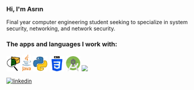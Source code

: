 ### Hi, I'm Asrın

Final year computer engineering student seeking to specialize in system security, networking, and network security.

### The apps and languages I work with:

<img src="https://github.com/asrinhaktan/asrinhaktan/blob/main/Cisco-Packet-Tracer.jpg" height="40"> <img src="https://github.com/asrinhaktan/asrinhaktan/blob/main/1200px-Java_Logo.svg.png" height="45"> <img src="https://github.com/asrinhaktan/asrinhaktan/blob/main/267_Python-512.webp" height="40"> <img src="https://github.com/asrinhaktan/asrinhaktan/blob/main/5968242.png" height="40"> <img src="https://github.com/asrinhaktan/asrinhaktan/blob/main/Android_Studio_Icon_(2014-2019).svg.png" height="40"> <img src="[https://github.com/asrinhaktan/asrinhaktan/blob/main/Cisco-Packet-Tracer.jpg](https://github.com/asrinhaktan/asrinhaktan/blob/main/Kali-dragon-icon.svg.png)" height="40">


[![linkedin](https://img.shields.io/badge/Linkedin-000000?style=for-the-badge&logo=Linkedin&logoColor=white)](https://www.linkedin.com/in/asrın-haktan-şahin-3a6b03195/)
